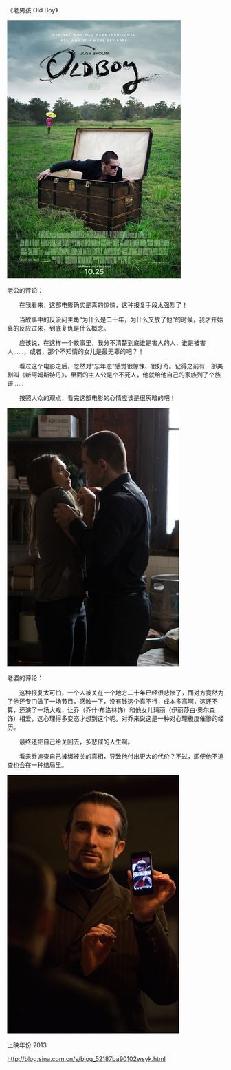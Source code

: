 《老男孩 Old Boy》

			
![](./img/001vda4xzy75vI4J3AO8e&690.jpg)


老公的评论：

　　在我看来，这部电影确实是真的惊悚，这种报复手段太强烈了！

　　当故事中的反派问主角“为什么是二十年，为什么又放了他”的时候，我才开始真的反应过来，到底复仇是什么概念。

　　应该说，在这样一个故事里，我分不清楚到底谁是害人的人，谁是被害人……，或者，那个不知情的女儿是最无辜的吧？！

　　看过这个电影之后，忽然对“忘年恋”感觉很惊悚、很好奇。记得之前有一部美剧叫《新阿姆斯特丹》，里面的主人公是个不死人，他就给他自己的家族列了个族谱……


　　按照大众的观点，看完这部电影的心情应该是很灰暗的吧！

![](./img/001vda4xzy75vI5SWw70f&690.jpg)


老婆的评论：

　　这种报复太可怕，一个人被关在一个地方二十年已经很悲惨了，而对方竟然为了他还专门做了一场节目，感触一下，没有钱这个真不行，成本多高啊，这还不算，还演了一场大戏，让乔（乔什·布洛林饰）和他女儿玛丽（伊丽莎白·奥尔森饰）相爱，这心理得多变态才想到这个呢。对乔来说这是一种对心理极度催惨的经历。


　　最终还把自己给关回去，多悲催的人生啊。

　　看来乔追查自己被绑被关的真相，导致他付出更大的代价？不过，即便他不追查也会在一种结局里。

![](./img/001vda4xzy75vI6V9pHb5&690.jpg)


上映年份 2013							
		
http://blog.sina.com.cn/s/blog_52187ba90102wsyk.html
